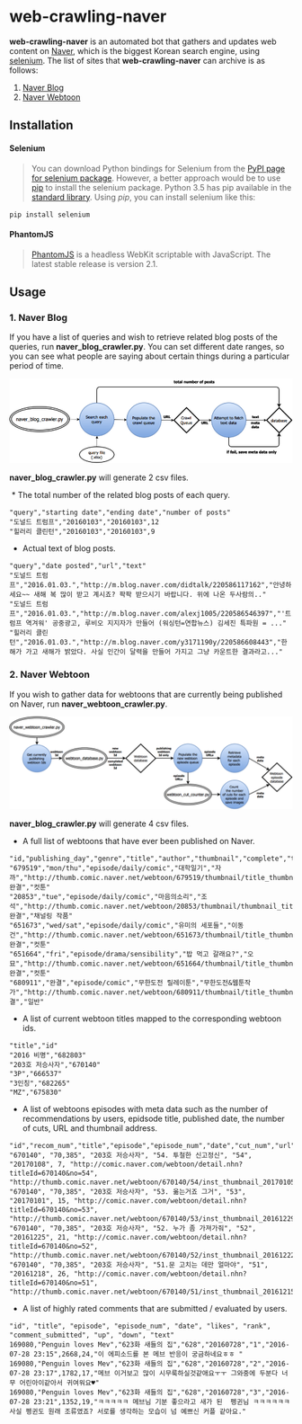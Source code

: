 # web-crawling-naver

  **web-crawling-naver** is an automated bot that gathers and updates web content on [Naver](http://www.naver.com/), which is the biggest Korean search engine, using [selenium](http://selenium-python.readthedocs.io/). The list of sites that **web-crawling-naver** can archive is as follows:

1. [Naver Blog](http://section.blog.naver.com/)
2. [Naver Webtoon](http://comic.naver.com/index.nhn)

## Installation

#### Selenium
>You can download Python bindings for Selenium from the [PyPI page for selenium package](https://pypi.python.org/pypi/selenium). However, a better approach would be to use [pip](https://pip.pypa.io/en/latest/installing/) to install the selenium package. Python 3.5 has pip available in the [standard library](https://docs.python.org/3.5/installing/index.html). Using *pip*, you can install selenium like this:
```
pip install selenium
```

#### PhantomJS
>[PhantomJS](http://phantomjs.org/download.html) is a headless WebKit scriptable with JavaScript. The latest stable release is version 2.1.

## Usage
### 1. Naver Blog
  If you have a list of queries and wish to retrieve related blog posts of the queries, run **naver_blog_crawler.py**. You can set different date ranges, so you can see what people are saying about certain things during a particular period of time.

![image](https://github.com/TY-Choi/web-crawling-naver/blob/master/naver_blog/naver_blog_crawler.png)

**naver_blog_crawler.py** will generate 2 csv files.  

  * The total number of the related blog posts of each query.
```
"query","starting date","ending date","number of posts"
"도널드 트럼프","20160103","20160103",12
"힐러리 클린턴","20160103","20160103",9
```
  * Actual text of blog posts.
```
"query","date posted","url","text"
"도널드 트럼프","2016.01.03.","http://m.blog.naver.com/didtalk/220586117162","안녕하세요~~ 새해 복 많이 받고 계시죠? 팍팍 받으시기 바랍니다. 위에 나온 두사람의.."
"도널드 트럼프","2016.01.03.","http://m.blog.naver.com/alexj1005/220586546397","'트럼프 역겨워' 공중광고, 루비오 지지자가 만들어 (워싱턴=연합뉴스) 김세진 특파원 = ..."
"힐러리 클린턴","2016.01.03.","http://m.blog.naver.com/y3171190y/220586608443","한 해가 가고 새해가 밝았다. 사실 인간이 달력을 만들어 가지고 그냥 카운트한 결과라고..."
```

### 2. Naver Webtoon
  If you wish to gather data for webtoons that are currently being published on Naver, run **naver_webtoon_crawler.py**. 
  
  ![image](https://github.com/TY-Choi/web-crawling-naver/blob/master/naver_webtoon/naver_webtoon.png)
  
  **naver_blog_crawler.py** will generate 4 csv files.
   * A full list of webtoons that have ever been published on Naver.
```
"id,"publishing_day","genre","title","author","thumbnail","complete","type"
"679519","mon/thu","episode/daily/comic","대학일기","자까","http://thumb.comic.naver.net/webtoon/679519/thumbnail/title_thumbnail_20160601180804_t83x90.jpg","미완결","컷툰"
"20853","tue","episode/daily/comic","마음의소리","조석","http://thumb.comic.naver.net/webtoon/20853/thumbnail/thumbnail_title_20853_83x90.gif","미완결","채널링 작품"
"651673","wed/sat","episode/daily/comic","유미의 세포들","이동건","http://thumb.comic.naver.net/webtoon/651673/thumbnail/title_thumbnail_20151225223121_t83x90.jpg","미완결","컷툰"
"651664","fri","episode/drama/sensibility","밥 먹고 갈래요?","오묘","http://thumb.comic.naver.net/webtoon/651664/thumbnail/title_thumbnail_20150326153630_t83x90.jpg","미완결","컷툰"
"680911","완결","episode/comic","무한도전 릴레이툰","무한도전&웹툰작가","http://thumb.comic.naver.net/webtoon/680911/thumbnail/title_thumbnail_20160617193044_t83x90.jpg","완결","일반"
```
  
   * A list of current webtoon titles mapped to the corresponding webtoon ids.
```
"title","id"
"2016 비명","682803"
"203호 저승사자","670140"
"3P","666537"
"3인칭","682265"
"MZ","675830"
```
   * A list of webtoons episodes with meta data such as the number of recommendations by users, epidsode title, published date, the number of cuts, URL and thumbnail address.
```
"id","recom_num","title","episode","episode_num","date","cut_num","url","thumbnail"
"670140", "70,385", "203호 저승사자", "54. 투철한 신고정신", "54", "20170108", 7, "http://comic.naver.com/webtoon/detail.nhn?titleId=670140&no=54", "http://thumb.comic.naver.net/webtoon/670140/54/inst_thumbnail_20170105183134.jpg"
"670140", "70,385", "203호 저승사자", "53. 옮는거죠 그거", "53", "20170101", 15, "http://comic.naver.com/webtoon/detail.nhn?titleId=670140&no=53", "http://thumb.comic.naver.net/webtoon/670140/53/inst_thumbnail_20161229164019.jpg"
"670140", "70,385", "203호 저승사자", "52. 누가 좀 가져가줘", "52", "20161225", 21, "http://comic.naver.com/webtoon/detail.nhn?titleId=670140&no=52", "http://thumb.comic.naver.net/webtoon/670140/52/inst_thumbnail_20161222200313.jpg"
"670140", "70,385", "203호 저승사자", "51.문 고치는 데만 얼마야", "51", "20161218", 26, "http://comic.naver.com/webtoon/detail.nhn?titleId=670140&no=51", "http://thumb.comic.naver.net/webtoon/670140/51/inst_thumbnail_20161215200001.jpg"
```
   * A list of highly rated comments that are submitted / evaluated by users.
```
"id", "title", "episode", "episode_num", "date", "likes", "rank", "comment_submitted", "up", "down", "text"
169080,"Penguin loves Mev","623화 새들의 집","628","20160728","1","2016-07-28 23:15",2668,24,"이 에피소드를 본 메브 반응이 궁금하네요ㅎㅎ "
169080,"Penguin loves Mev","623화 새들의 집","628","20160728","2","2016-07-28 23:17",1782,17,"메브 이거보고 많이 시무룩하실것같애요ㅜㅜ 그와중에 두분다 너무 어린아이같아서 귀여워요♥"
169080,"Penguin loves Mev","623화 새들의 집","628","20160728","3","2016-07-28 23:21",1352,19,"ㅋㅋㅋㅋㅋ 메브님 기분 좋으라고 새가 된  펭귄님 ㅋㅋㅋㅋㅋㅋ 사실 펭귄도 원래 조류였죠? 서로를 생각하는 모습이 넘 예쁘신 커플 같아요."
```
